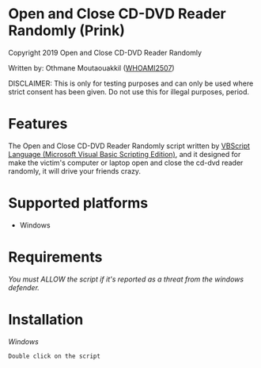 # Open and Close CD-DVD Reader Randomly (Prink)

Copyright 2019 Open and Close CD-DVD Reader Randomly

Written by: Othmane Moutaouakkil ([WHOAMI2507](https://github.com/whoami2507))

DISCLAIMER: This is only for testing purposes and can only be used where strict consent has been given. Do not use this for illegal purposes, period.


# Features

The Open and Close CD-DVD Reader Randomly script written by [VBScript Language (Microsoft Visual Basic Scripting Edition)](https://en.wikipedia.org/wiki/VBScript), and it designed for make the victim's computer or laptop open and close the cd-dvd reader randomly, it will drive your friends crazy.


# Supported platforms
* Windows

# Requirements
_You must ALLOW the script if it's reported as a threat from the windows defender._

# Installation
*Windows*
```bash
Double click on the script
```
